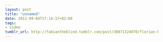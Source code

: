 ```yaml
---
layout: post
title: "unnamed"
date: 2012-09-04T17:14:17+02:00
tags:
- video
tumblr_url: http://fabiantheblind.tumblr.com/post/30871324070/florian-kohne-hinter-den-ah-kulissen-musik
---
```

